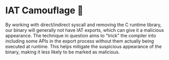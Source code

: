 # IAT Camouflage 🦀

By working with direct/indirect syscall and removing the C runtime library, our binary will generally not have IAT exports, which can give it a malicious appearance. The technique in question aims to "trick" the compiler into including some APIs in the export process without them actually being executed at runtime. This helps mitigate the suspicious appearance of the binary, making it less likely to be marked as malicious.
